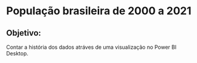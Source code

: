 # População brasileira de 2000 a 2021

## Objetivo: 

Contar a história dos dados atráves de uma visualização no Power BI Desktop.

